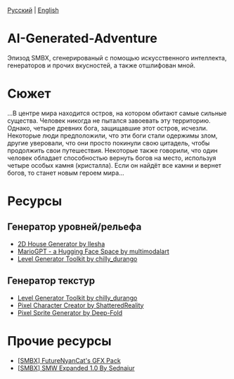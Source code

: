 [Русский](README-ru.md) | [English](README.md)

# AI-Generated-Adventure
Эпизод SMBX, сгенерированый с помощью искусственного интеллекта, генераторов и прочих вкусностей, а также отшлифован мной.

# Сюжет

...В центре мира находится остров, на котором обитают самые сильные существа. Человек никогда не пытался завоевать эту территорию. Однако, четыре древних бога, защищавшие этот остров, исчезли. Некоторые люди предположили, что эти боги стали одержимы злом, другие уверовали, что они просто покинули свою цитадель, чтобы продолжить свои путешествия. Некоторые также говорили, что один человек обладает способностью вернуть богов на место, используя четыре особых камня (кристалла). Если он найдёт все камни и вернет богов, то станет новым героем мира...

# Ресурсы
## Генератор уровней/рельефа
* [2D House Generator by llesha](https://llesha.itch.io/2d-house-generator)
*  [MarioGPT - a Hugging Face Space by multimodalart](https://huggingface.co/spaces/multimodalart/mariogpt)
* [Level Generator Toolkit by chilly_durango](https://chilly-durango.itch.io/level-generator-toolkit)
## Генератор текстур
* [Level Generator Toolkit by chilly_durango](https://chilly-durango.itch.io/level-generator-toolkit)
* [Pixel Character Creator by ShatteredReality](https://shatteredreality.itch.io/pcc)
* [Pixel Sprite Generator by Deep-Fold](https://deep-fold.itch.io/pixel-sprite-generator)
# Прочие ресурсы
* [[SMBX] FutureNyanCat's GFX Pack](https://www.smbxgame.com/forums/viewtopic.php?f=31&t=7760)
* [[SMBX] SMW Expanded 1.0 By Sednaiur ](https://www.smbxgame.com/forums/viewtopic.php?t=12834)
